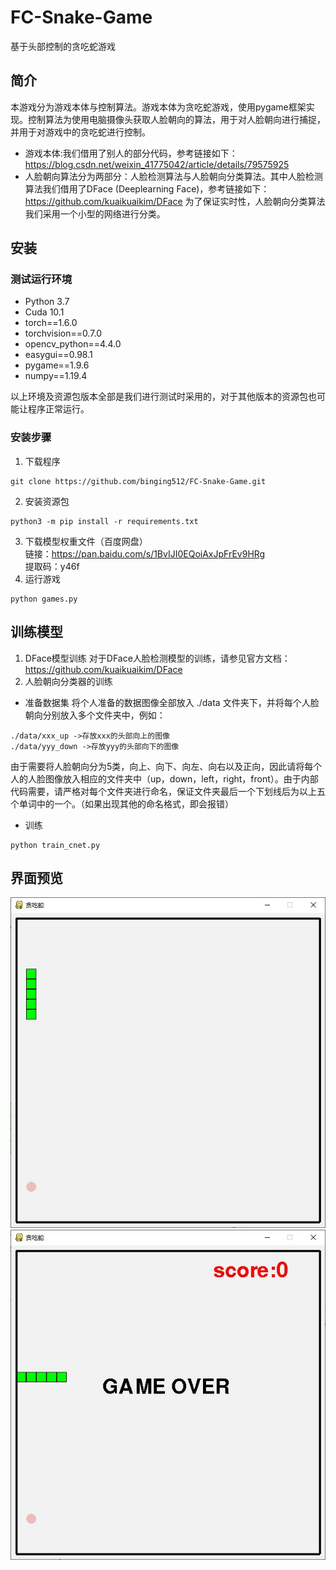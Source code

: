 # FC-Snake-Game
基于头部控制的贪吃蛇游戏
## 简介
本游戏分为游戏本体与控制算法。游戏本体为贪吃蛇游戏，使用pygame框架实现。控制算法为使用电脑摄像头获取人脸朝向的算法，用于对人脸朝向进行捕捉，并用于对游戏中的贪吃蛇进行控制。<br>
- 游戏本体:我们借用了别人的部分代码，参考链接如下：
https://blog.csdn.net/weixin_41775042/article/details/79575925 <br>
- 人脸朝向算法分为两部分：人脸检测算法与人脸朝向分类算法。其中人脸检测算法我们借用了DFace (Deeplearning Face)，参考链接如下：
https://github.com/kuaikuaikim/DFace 
为了保证实时性，人脸朝向分类算法我们采用一个小型的网络进行分类。

## 安装
### 测试运行环境
- Python 3.7
- Cuda 10.1
- torch==1.6.0
- torchvision==0.7.0
- opencv_python==4.4.0
- easygui==0.98.1
- pygame==1.9.6
- numpy==1.19.4

以上环境及资源包版本全部是我们进行测试时采用的，对于其他版本的资源包也可能让程序正常运行。
### 安装步骤
1. 下载程序
``` shell
git clone https://github.com/binging512/FC-Snake-Game.git
```
2. 安装资源包
``` shell
python3 -m pip install -r requirements.txt
```
3. 下载模型权重文件（百度网盘）<br>
链接：https://pan.baidu.com/s/1BvIJI0EQoiAxJpFrEv9HRg <br>
提取码：y46f <br>
4. 运行游戏
``` shell
python games.py
```
## 训练模型
1. DFace模型训练
对于DFace人脸检测模型的训练，请参见官方文档：https://github.com/kuaikuaikim/DFace
2. 人脸朝向分类器的训练
- 准备数据集
将个人准备的数据图像全部放入 ./data 文件夹下，并将每个人脸朝向分别放入多个文件夹中，例如：
```
./data/xxx_up ->存放xxx的头部向上的图像
./data/yyy_down ->存放yyy的头部向下的图像
```
由于需要将人脸朝向分为5类，向上、向下、向左、向右以及正向，因此请将每个人的人脸图像放入相应的文件夹中（up，down，left，right，front）。由于内部代码需要，请严格对每个文件夹进行命名，保证文件夹最后一个下划线后为以上五个单词中的一个。（如果出现其他的命名格式，即会报错）
- 训练
``` shell
python train_cnet.py
```
## 界面预览
![](./1.jpg)
![](./2.jpg)




